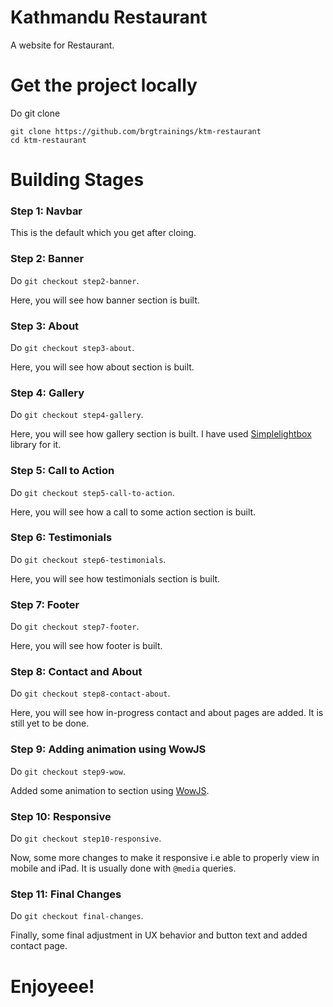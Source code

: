 # Kathmandu Restaurant

A website for Restaurant.

# Get the project locally

Do git clone

```
git clone https://github.com/brgtrainings/ktm-restaurant
cd ktm-restaurant
```

# Building Stages

### Step 1: Navbar

This is the default which you get after cloing.

### Step 2: Banner

Do `git checkout step2-banner`.

Here, you will see how banner section is built.

### Step 3: About

Do `git checkout step3-about`.

Here, you will see how about section is built.

### Step 4: Gallery

Do `git checkout step4-gallery`.

Here, you will see how gallery section is built. I have used [Simplelightbox](https://simplelightbox.com/) library for it.

### Step 5: Call to Action

Do `git checkout step5-call-to-action`.

Here, you will see how a call to some action section is built.

### Step 6: Testimonials

Do `git checkout step6-testimonials`.

Here, you will see how testimonials section is built.

### Step 7: Footer

Do `git checkout step7-footer`.

Here, you will see how footer is built.

### Step 8: Contact and About

Do `git checkout step8-contact-about`.

Here, you will see how in-progress contact and about pages are added. It is still yet to be done.

### Step 9: Adding animation using WowJS

Do `git checkout step9-wow`.

Added some animation to section using [WowJS](https://wowjs.uk/).

### Step 10: Responsive

Do `git checkout step10-responsive`.

Now, some more changes to make it responsive i.e able to properly view in mobile and iPad.
It is usually done with `@media` queries.

### Step 11: Final Changes

Do `git checkout final-changes`.

Finally, some final adjustment in UX behavior and button text and added contact page.

# Enjoyeee!
